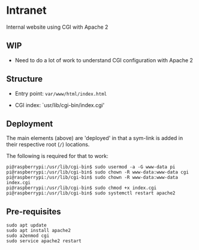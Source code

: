 # Intranet

Internal website using CGI with Apache 2


## WIP

* Need to do a lot of work to understand CGI configuration with Apache 2


## Structure

* Entry point: `var/www/html/index.html`

* CGI index: `usr/lib/cgi-bin/index.cgi'



## Deployment

The main elements (above) are 'deployed' in that a sym-link is added in their respective root (`/`) locations.

The following is required for that to work:

```
pi@raspberrypi:/usr/lib/cgi-bin$ sudo usermod -a -G www-data pi
pi@raspberrypi:/usr/lib/cgi-bin$ sudo chown -R www-data:www-data cgi
pi@raspberrypi:/usr/lib/cgi-bin$ sudo chown -R www-data:www-data index.cgi 
pi@raspberrypi:/usr/lib/cgi-bin$ sudo chmod +x index.cgi 
pi@raspberrypi:/usr/lib/cgi-bin$ sudo systemctl restart apache2
```


## Pre-requisites

```
sudo apt update
sudo apt install apache2
sudo a2enmod cgi
sudo service apache2 restart
```
